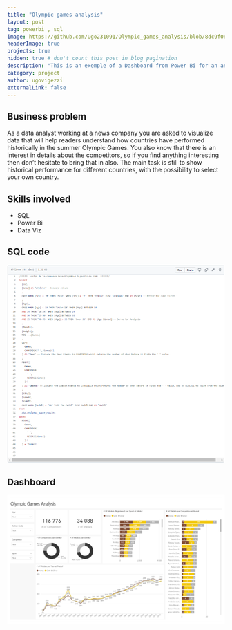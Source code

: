 ```yaml
---
title: "Olympic games analysis"
layout: post
tag: powerbi , sql
image: https://github.com/Ugo231091/Olympic_games_analysis/blob/8dc9f0e701d64a47216e675e11c8d01e1ee4b185/pictures/Olympic_rings_without_rims.svg.png?raw=true
headerImage: true
projects: true
hidden: true # don't count this post in blog pagination
description: "This is an exemple of a Dashboard from Power Bi for an analysis of the Olympic Games through time."
category: project
author: ugovigezzi
externalLink: false
---
```


## Business problem

As a data analyst working at a news company you are asked to visualize data that will help readers understand how countries have performed historically in the summer Olympic Games.
You also know that there is an interest in details about the competitors, so if you find anything interesting then don’t hesitate to bring that in also. 
The main task is still to show historical performance for different countries, with the possibility to select your own country.

## Skills involved

- SQL
- Power Bi
- Data Viz

## SQL code 

<p align="center">
  <img src="https://github.com/Ugo231091/Ugo231091.github.io/blob/628f3959f345c1c290a01536bb6417b2bcf71e16/assets/images/olympic_games/sql%20.png?raw=true"/>
</p>


## Dashboard

<p align="center">
  <img src="https://github.com/Ugo231091/Olympic_games_analysis/blob/8dc9f0e701d64a47216e675e11c8d01e1ee4b185/pictures/Dashboard.png?raw=true"/>
</p>
